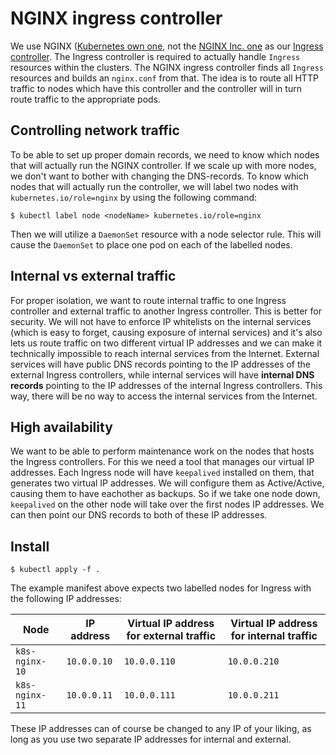 # NGINX ingress controller

We use NGINX ([Kubernetes own one](https://github.com/kubernetes/ingress-nginx), not the [NGINX Inc. one](https://github.com/nginxinc/kubernetes-ingress) as our [Ingress controller](https://kubernetes.io/docs/concepts/services-networking/ingress-controllers/). The Ingress controller is required to actually handle `Ingress` resources within the clusters. The NGINX ingress controller finds all `Ingress` resources and builds an `nginx.conf` from that. The idea is to route all HTTP traffic to nodes which have this controller and the controller will in turn route traffic to the appropriate pods.


## Controlling network traffic

To be able to set up proper domain records, we need to know which nodes that will actually run the NGINX controller. If we scale up with more nodes, we don't want to bother with changing the DNS-records. To know which nodes that will actually run the controller, we will label two nodes with `kubernetes.io/role=nginx` by using the following command:

```shell
$ kubectl label node <nodeName> kubernetes.io/role=nginx
```

Then we will utilize a `DaemonSet` resource with a node selector rule. This will cause the `DaemonSet` to place one pod on each of the labelled nodes.


## Internal vs external traffic

For proper isolation, we want to route internal traffic to one Ingress controller and external traffic to another Ingress controller. This is better for security. We will not have to enforce IP whitelists on the internal services (which is easy to forget, causing exposure of internal services) and it's also lets us route traffic on two different virtual IP addresses and we can make it technically impossible to reach internal services from the Internet. External services will have public DNS records pointing to the IP addresses of the external Ingress controllers, while internal services will have **internal DNS records** pointing to the IP addresses of the internal Ingress controllers. This way, there will be no way to access the internal services from the Internet.


## High availability

We want to be able to perform maintenance work on the nodes that hosts the Ingress controllers. For this we need a tool that manages our virtual IP addresses. Each Ingress node will have `keepalived` installed on them, that generates two virtual IP addresses. We will configure them as Active/Active, causing them to have eachother as backups. So if we take one node down, `keepalived` on the other node will take over the first nodes IP addresses. We can then point our DNS records to both of these IP addresses.


## Install

```shell
$ kubectl apply -f .
```

The example manifest above expects two labelled nodes for Ingress with the following IP addresses:

| Node           | IP address  | Virtual IP address for external traffic | Virtual IP address for internal traffic |
| -------------- | ----------- | --------------------------------------- | --------------------------------------- |
| `k8s-nginx-10` | `10.0.0.10` | `10.0.0.110`                            | `10.0.0.210`                            |
| `k8s-nginx-11` | `10.0.0.11` | `10.0.0.111`                            | `10.0.0.211`                            |

These IP addresses can of course be changed to any IP of your liking, as long as you use two separate IP addresses for internal and external.
